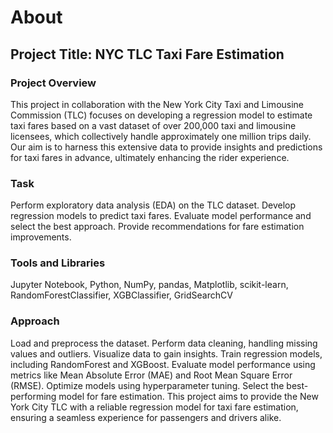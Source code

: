 # About 

## **Project Title: NYC TLC Taxi Fare Estimation**

### Project Overview

This project in collaboration with the New York City Taxi and Limousine Commission (TLC) focuses on developing a regression model to estimate taxi fares based on a vast dataset of over 200,000 taxi and limousine licensees, which collectively handle approximately one million trips daily. Our aim is to harness this extensive data to provide insights and predictions for taxi fares in advance, ultimately enhancing the rider experience.

### Task

Perform exploratory data analysis (EDA) on the TLC dataset.
Develop regression models to predict taxi fares.
Evaluate model performance and select the best approach.
Provide recommendations for fare estimation improvements.

### Tools and Libraries

Jupyter Notebook,
Python,
NumPy,
pandas,
Matplotlib,
scikit-learn,
RandomForestClassifier,
XGBClassifier,
GridSearchCV

### Approach

Load and preprocess the dataset.
Perform data cleaning, handling missing values and outliers.
Visualize data to gain insights.
Train regression models, including RandomForest and XGBoost.
Evaluate model performance using metrics like Mean Absolute Error (MAE) and Root Mean Square Error (RMSE).
Optimize models using hyperparameter tuning.
Select the best-performing model for fare estimation.
This project aims to provide the New York City TLC with a reliable regression model for taxi fare estimation, ensuring a seamless experience for passengers and drivers alike.
